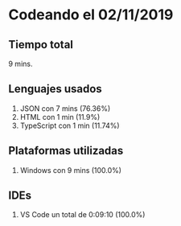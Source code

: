 # Codeando el 02/11/2019

## Tiempo total
9 mins.

## Lenguajes usados
1. JSON con 7 mins (76.36%)
1. HTML con 1 min (11.9%)
1. TypeScript con 1 min (11.74%)

## Plataformas utilizadas
1. Windows con 9 mins (100.0%)

## IDEs
1. VS Code un total de 0:09:10 (100.0%)
